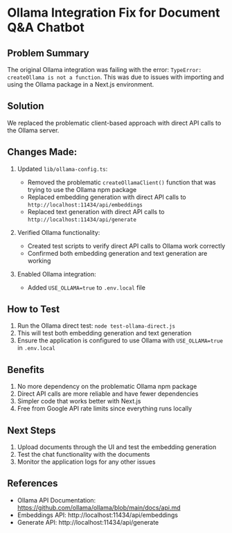 # Ollama Integration Fix for Document Q&A Chatbot

## Problem Summary
The original Ollama integration was failing with the error: `TypeError: createOllama is not a function`.
This was due to issues with importing and using the Ollama package in a Next.js environment.

## Solution
We replaced the problematic client-based approach with direct API calls to the Ollama server.

## Changes Made:

1. Updated `lib/ollama-config.ts`:
   - Removed the problematic `createOllamaClient()` function that was trying to use the Ollama npm package
   - Replaced embedding generation with direct API calls to `http://localhost:11434/api/embeddings`
   - Replaced text generation with direct API calls to `http://localhost:11434/api/generate`

2. Verified Ollama functionality:
   - Created test scripts to verify direct API calls to Ollama work correctly
   - Confirmed both embedding generation and text generation are working

3. Enabled Ollama integration:
   - Added `USE_OLLAMA=true` to `.env.local` file

## How to Test
1. Run the Ollama direct test: `node test-ollama-direct.js`
2. This will test both embedding generation and text generation
3. Ensure the application is configured to use Ollama with `USE_OLLAMA=true` in `.env.local`

## Benefits
1. No more dependency on the problematic Ollama npm package
2. Direct API calls are more reliable and have fewer dependencies
3. Simpler code that works better with Next.js
4. Free from Google API rate limits since everything runs locally

## Next Steps
1. Upload documents through the UI and test the embedding generation
2. Test the chat functionality with the documents
3. Monitor the application logs for any other issues

## References
- Ollama API Documentation: https://github.com/ollama/ollama/blob/main/docs/api.md
- Embeddings API: http://localhost:11434/api/embeddings
- Generate API: http://localhost:11434/api/generate
